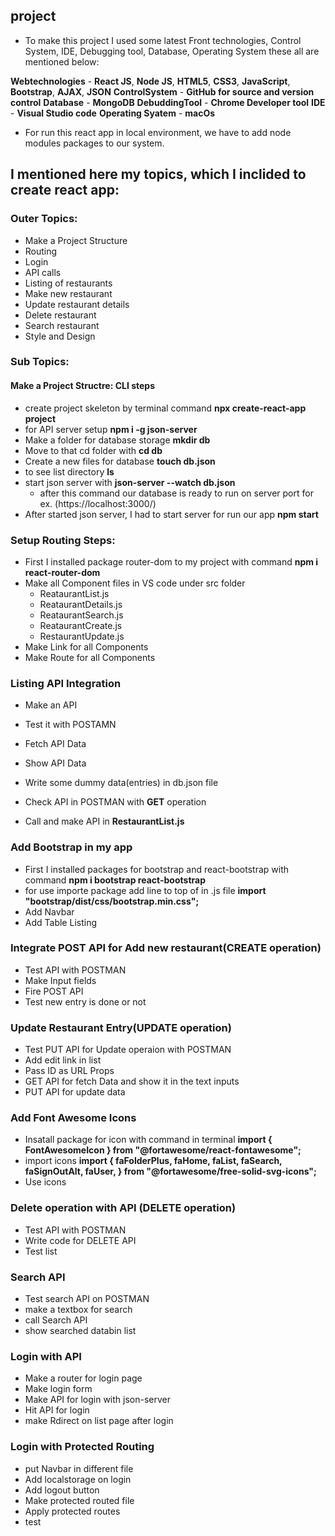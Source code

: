 ## project

* To make this project I used some latest Front technologies, Control System, IDE, Debugging tool, Database, Operating System these all are mentioned below:

**Webtechnologies** - **React JS**, **Node JS**, **HTML5**, **CSS3**, **JavaScript**, **Bootstrap**, **AJAX**, **JSON**
**ControlSystem** - **GitHub for source and version control**
**Database** - **MongoDB**
**DebuddingTool** - **Chrome Developer tool**
**IDE** - **Visual Studio code**
**Operating Syatem** - **macOs**

* For run this react app in local environment, we have to add node modules packages to our system. 

## I mentioned here my topics, which I inclided to create react app:

### Outer Topics:

* Make a Project Structure
* Routing
* Login
* API calls
* Listing of restaurants
* Make new restaurant
* Update restaurant details
* Delete restaurant
* Search restaurant
* Style and Design

### Sub Topics:

#### Make a Project Structre: CLI steps
* create project skeleton by terminal command
  **npx create-react-app project**
* for API server setup
  **npm i -g json-server**
* Make a folder for database storage
  **mkdir db**
* Move to that cd folder with
  **cd db**
* Create a new files for database
  **touch db.json**
* to see list directory
  **ls**
* start json server with 
  **json-server --watch db.json** 
  * after this command our database is ready to run on server port for ex. (https://localhost:3000/)
* After started json server, I had to start server for run our app
  **npm start**

### Setup Routing Steps:
* First I installed package router-dom to my project with command
  **npm i react-router-dom**
* Make all Component files in VS code under src folder
  * ReataurantList.js
  * ReataurantDetails.js
  * ReataurantSearch.js
  * ReataurantCreate.js
  * RestaurantUpdate.js
* Make Link for all Components
* Make Route for all Components

### Listing API Integration
* Make an API
* Test it with POSTAMN
* Fetch API Data
* Show API Data

* Write some dummy data(entries) in db.json file
* Check API in POSTMAN with **GET** operation
* Call and make API in **RestaurantList.js**

### Add Bootstrap in my app
* First I installed packages for bootstrap and react-bootstrap with command
  **npm i bootstrap react-bootstrap**
* for use importe package add line to top of in .js file
  **import "bootstrap/dist/css/bootstrap.min.css";**
* Add Navbar
* Add Table Listing

### Integrate POST API for Add new restaurant(CREATE operation)
* Test API with POSTMAN
* Make Input fields
* Fire POST API
* Test new entry is done or not

### Update Restaurant Entry(UPDATE operation)
* Test PUT API for Update operaion with POSTMAN
* Add edit link in list
* Pass ID as URL Props
* GET API for fetch Data and show it in the text inputs
* PUT API for update data

### Add Font Awesome Icons
* Insatall package for icon with command in terminal
  **import { FontAwesomeIcon } from "@fortawesome/react-fontawesome";**
* import icons
  **import {
    faFolderPlus,
    faHome,
    faList,
    faSearch,
    faSignOutAlt,
    faUser,
  } from "@fortawesome/free-solid-svg-icons";**
* Use icons 

### Delete operation with API (DELETE operation)
* Test API with POSTMAN
* Write code for DELETE API
* Test list

### Search API
* Test search API on POSTMAN
* make a textbox for search
* call Search API
* show searched databin list

### Login with API
* Make a router for login page
* Make login form
* Make API for login with json-server
* Hit API for login
* make Rdirect on list page after login

### Login with Protected Routing
* put Navbar in different file
* Add localstorage on login
* Add logout button
* Make protected routed file
* Apply protected routes
* test
